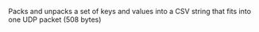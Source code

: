 Packs and unpacks a set of keys and values into a CSV string that fits into one UDP packet (508 bytes)